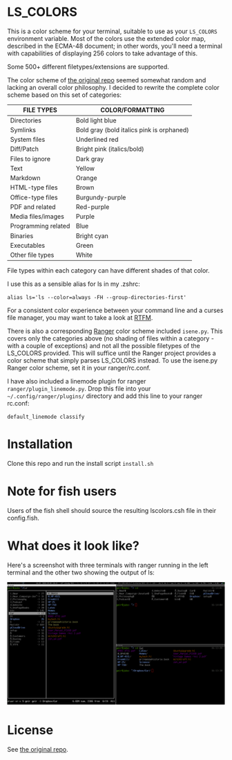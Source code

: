 # LS_COLORS
This is a color scheme for your terminal, suitable to use as your `LS_COLORS`
environment variable. Most of the colors use the extended color map, described
in the ECMA-48 document; in other words, you'll need a terminal with
capabilities of displaying 256 colors to take advantage of this.

Some 500+ different filetypes/extensions are supported.

The color scheme of [the original repo](https://github.com/trapd00r/LS_COLORS)
seemed somewhat random and lacking an overall color philosophy. I decided to
rewrite the complete color scheme based on this set of categories:

|FILE TYPES          | COLOR/FORMATTING
|--------------------|-----------------
|Directories         | Bold light blue
|Symlinks            | Bold gray (bold italics pink is orphaned)
|System files        | Underlined red
|Diff/Patch          | Bright pink (italics/bold)
|Files to ignore     | Dark gray
|Text                | Yellow
|Markdown            | Orange
|HTML-type files     | Brown
|Office-type files   | Burgundy-purple
|PDF and related     | Red-purple
|Media files/images  | Purple
|Programming related | Blue
|Binaries            | Bright cyan
|Executables         | Green
|Other file types    | White

File types within each category can have different shades of that color.

I use this as a sensible alias for ls in my .zshrc:

```
alias ls='ls --color=always -FH --group-directories-first'
```
For a consistent color experience between your command line and a curses file
manager, you may want to take a look at [RTFM](https://github.com/isene/RTFM).

There is also a corresponding [Ranger](https://ranger.github.io/) color scheme included `isene.py`. This covers only the categories above (no shading of files within a category - with a couple of exceptions) and not all the possible filetypes of the LS_COLORS provided. This will suffice until the Ranger project provides a color scheme that simply parses LS_COLORS instead. To use the isene.py Ranger color scheme, set it in your ranger/rc.conf.

I have also included a linemode plugin for ranger `ranger/plugin_linemode.py`.  Drop this file into your `~/.config/ranger/plugins/` directory and add this line to your ranger rc.conf:

```
default_linemode classify
```

# Installation
Clone this repo and run the install script `install.sh`

# Note for fish users
Users of the fish shell should source the resulting lscolors.csh file in their config.fish.

# What does it look like?
Here's a screenshot with three terminals with ranger running in the left terminal and the other two showing the output of ls:

![](img/screenshot.png)

# License
See [the original repo](https://github.com/trapd00r/LS_COLORS). 

